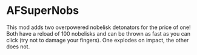 # AFSuperNobs
This mod adds two overpowered nobelisk detonators for the price of one! 
Both have a reload of 100 nobelisks and can be thrown as fast as you can click (try not to damage your fingers).
One explodes on impact, the other does not.
